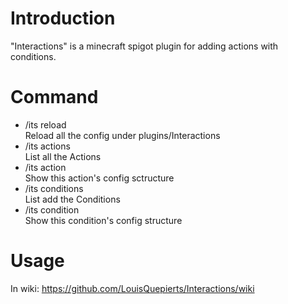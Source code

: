 # Introduction
"Interactions" is a minecraft spigot plugin for adding actions with conditions.

# Command
* /its reload  
  Reload all the config under plugins/Interactions
* /its actions  
  List all the Actions
* /its action <ActionName>  
  Show this action's config sctructure
* /its conditions  
  List add the Conditions
* /its condition <ConditionName>  
  Show this condition's config structure

# Usage
In wiki:
https://github.com/LouisQuepierts/Interactions/wiki
